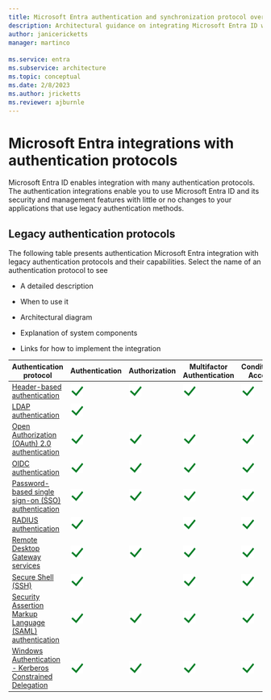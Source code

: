 ```yaml
---
title: Microsoft Entra authentication and synchronization protocol overview
description: Architectural guidance on integrating Microsoft Entra ID with legacy authentication protocols and sync patterns
author: janicericketts
manager: martinco

ms.service: entra
ms.subservice: architecture
ms.topic: conceptual
ms.date: 2/8/2023
ms.author: jricketts
ms.reviewer: ajburnle
---
```


# Microsoft Entra integrations with authentication protocols

Microsoft Entra ID enables integration with many authentication protocols. The authentication integrations enable you to use Microsoft Entra ID and its security and management features with little or no changes to your applications that use legacy authentication methods.

## Legacy authentication protocols

The following table presents authentication Microsoft Entra integration with legacy authentication protocols and their capabilities. Select the name of an authentication protocol to see

- A detailed description

- When to use it

- Architectural diagram

- Explanation of system components

- Links for how to implement the integration

| Authentication protocol| Authentication| Authorization| Multifactor Authentication| Conditional Access |
| - |- | - | - | - |
| [Header-based authentication](auth-header-based.md)|![check mark](./media/authentication-patterns/check.png)| ![check mark](./media/authentication-patterns/check.png)| ![check mark](./media/authentication-patterns/check.png)| ![check mark](./media/authentication-patterns/check.png) |
| [LDAP authentication](auth-ldap.md)| ![check mark](./media/authentication-patterns/check.png)| | |  |
| [Open Authorization (OAuth) 2.0 authentication](auth-oauth2.md)| ![check mark](./media/authentication-patterns/check.png)| ![check mark](./media/authentication-patterns/check.png)| ![check mark](./media/authentication-patterns/check.png)| ![check mark](./media/authentication-patterns/check.png) |
| [OIDC authentication](auth-oidc.md)| ![check mark](./media/authentication-patterns/check.png)| ![check mark](./media/authentication-patterns/check.png)| ![check mark](./media/authentication-patterns/check.png)| ![check mark](./media/authentication-patterns/check.png) |
| [Password-based single sign-on (SSO) authentication](auth-password-based-sso.md)| ![check mark](./media/authentication-patterns/check.png)| ![check mark](./media/authentication-patterns/check.png)| ![check mark](./media/authentication-patterns/check.png)| ![check mark](./media/authentication-patterns/check.png) |
| [RADIUS authentication](auth-radius.md)| ![check mark](./media/authentication-patterns/check.png)| | ![check mark](./media/authentication-patterns/check.png)| ![check mark](./media/authentication-patterns/check.png) |
| [Remote Desktop Gateway services](auth-remote-desktop-gateway.md)| ![check mark](./media/authentication-patterns/check.png)| ![check mark](./media/authentication-patterns/check.png)| ![check mark](./media/authentication-patterns/check.png)| ![check mark](./media/authentication-patterns/check.png) |
| [Secure Shell (SSH)](auth-ssh.md) |  ![check mark](./media/authentication-patterns/check.png)| | ![check mark](./media/authentication-patterns/check.png)| ![check mark](./media/authentication-patterns/check.png) |
| [Security Assertion Markup Language (SAML) authentication](auth-saml.md)| ![check mark](./media/authentication-patterns/check.png)| ![check mark](./media/authentication-patterns/check.png)| ![check mark](./media/authentication-patterns/check.png)| ![check mark](./media/authentication-patterns/check.png) |
| [Windows Authentication - Kerberos Constrained Delegation](auth-kcd.md)| ![check mark](./media/authentication-patterns/check.png)| ![check mark](./media/authentication-patterns/check.png)| ![check mark](./media/authentication-patterns/check.png)| ![check mark](./media/authentication-patterns/check.png) |
